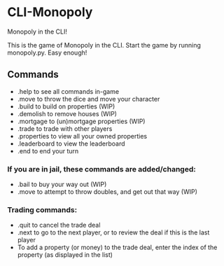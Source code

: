 # CLI-Monopoly
Monopoly in the CLI!

This is the game of Monopoly in the CLI. Start the game by running monopoly.py. Easy enough!

## Commands

- .help to see all commands in-game
- .move to throw the dice and move your character
- .build to build on properties (WIP)
- .demolish to remove houses (WIP)
- .mortgage to (un)mortgage properties (WIP)
- .trade to trade with other players
- .properties to view all your owned properties
- .leaderboard to view the leaderboard
- .end to end your turn

### If you are in jail, these commands are added/changed:

- .bail to buy your way out (WIP)
- .move to attempt to throw doubles, and get out that way (WIP)

### Trading commands:

- .quit to cancel the trade deal
- .next to go to the next player, or to review the deal if this is the last player
- To add a property (or money) to the trade deal, enter the index of the property (as displayed in the list)
